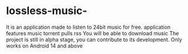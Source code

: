 # lossless-music-
It is an application made to listen to 24bit music for free. 
application features 
music torrent pulls rss 
You will be able to download music
The project is still in alpha stage, you can contribute to its development. 
Only works on Android 14 and above 
